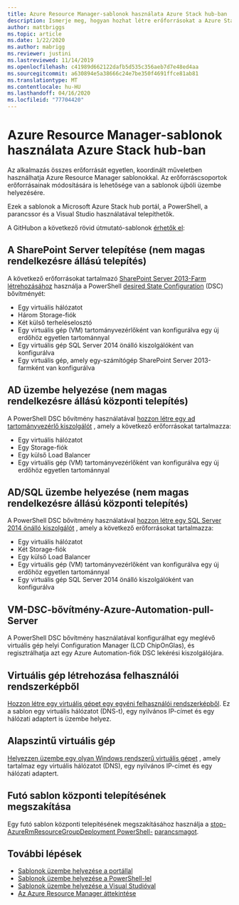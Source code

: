 ```yaml
---
title: Azure Resource Manager-sablonok használata Azure Stack hub-ban
description: Ismerje meg, hogyan hozhat létre erőforrásokat a Azure Stack hub Azure Resource Manager sablonjaival.
author: mattbriggs
ms.topic: article
ms.date: 1/22/2020
ms.author: mabrigg
ms.reviewer: justini
ms.lastreviewed: 11/14/2019
ms.openlocfilehash: c41989d662122dafb5d535c356aeb7d7e48ed4aa
ms.sourcegitcommit: a630894e5a38666c24e7be350f4691ffce81ab81
ms.translationtype: MT
ms.contentlocale: hu-HU
ms.lasthandoff: 04/16/2020
ms.locfileid: "77704420"
---
```

# <a name="use-azure-resource-manager-templates-in-azure-stack-hub"></a>Azure Resource Manager-sablonok használata Azure Stack hub-ban

Az alkalmazás összes erőforrását egyetlen, koordinált műveletben használhatja Azure Resource Manager sablonokkal. Az erőforráscsoportok erőforrásainak módosítására is lehetősége van a sablonok újbóli üzembe helyezésére.

Ezek a sablonok a Microsoft Azure Stack hub portál, a PowerShell, a parancssor és a Visual Studio használatával telepíthetők.

A GitHubon a következő rövid útmutató-sablonok [érhetők el](https://aka.ms/azurestackgithub):

## <a name="deploy-sharepoint-server-non-high-availability-deployment"></a>A SharePoint Server telepítése (nem magas rendelkezésre állású telepítés)

A következő erőforrásokat tartalmazó [SharePoint Server 2013-Farm létrehozásához](https://github.com/Azure/AzureStack-QuickStart-Templates/tree/master/sharepoint-2013-non-ha) használja a PowerShell [desired State Configuration](/powershell/scripting/dsc/overview/overview) (DSC) bővítményét:

* Egy virtuális hálózatot
* Három Storage-fiók
* Két külső terheléselosztó
* Egy virtuális gép (VM) tartományvezérlőként van konfigurálva egy új erdőhöz egyetlen tartománnyal
* Egy virtuális gép SQL Server 2014 önálló kiszolgálóként van konfigurálva
* Egy virtuális gép, amely egy-számítógép SharePoint Server 2013-farmként van konfigurálva

## <a name="deploy-ad-non-high-availability-deployment"></a>AD üzembe helyezése (nem magas rendelkezésre állású központi telepítés)

A PowerShell DSC bővítmény használatával [hozzon létre egy ad tartományvezérlő kiszolgálót](https://github.com/Azure/AzureStack-QuickStart-Templates/tree/master/ad-non-ha) , amely a következő erőforrásokat tartalmazza:

* Egy virtuális hálózatot
* Egy Storage-fiók
* Egy külső Load Balancer
* Egy virtuális gép (VM) tartományvezérlőként van konfigurálva egy új erdőhöz egyetlen tartománnyal

## <a name="deploy-adsql-non-high-availability-deployment"></a>AD/SQL üzembe helyezése (nem magas rendelkezésre állású központi telepítés)

A PowerShell DSC bővítmény használatával [hozzon létre egy SQL Server 2014 önálló kiszolgálót](https://github.com/Azure/AzureStack-QuickStart-Templates/tree/master/sql-2014-non-ha) , amely a következő erőforrásokat tartalmazza:

* Egy virtuális hálózatot
* Két Storage-fiók
* Egy külső Load Balancer
* Egy virtuális gép (VM) tartományvezérlőként van konfigurálva egy új erdőhöz egyetlen tartománnyal
* Egy virtuális gép SQL Server 2014 önálló kiszolgálóként van konfigurálva

## <a name="vm-dsc-extension-azure-automation-pull-server"></a>VM-DSC-bővítmény-Azure-Automation-pull-Server

A PowerShell DSC bővítmény használatával konfigurálhat egy meglévő virtuális gép helyi Configuration Manager (LCD ChipOnGlas), és regisztrálhatja azt egy Azure Automation-fiók DSC lekérési kiszolgálójára.

## <a name="create-a-virtual-machine-from-a-user-image"></a>Virtuális gép létrehozása felhasználói rendszerképből

[Hozzon létre egy virtuális gépet egy egyéni felhasználói rendszerképből](https://github.com/Azure/AzureStack-QuickStart-Templates/tree/master/101-vm-create-from-customimage). Ez a sablon egy virtuális hálózatot (DNS-t), egy nyilvános IP-címet és egy hálózati adaptert is üzembe helyez.

## <a name="basic-virtual-machine"></a>Alapszintű virtuális gép

[Helyezzen üzembe egy olyan Windows rendszerű virtuális gépet](https://aka.ms/aa6zdzx) , amely tartalmaz egy virtuális hálózatot (DNS), egy nyilvános IP-címet és egy hálózati adaptert.

## <a name="cancel-a-running-template-deployment"></a>Futó sablon központi telepítésének megszakítása

Egy futó sablon központi telepítésének megszakításához használja a [stop-AzureRmResourceGroupDeployment PowerShell-](/powershell/module/azurerm.resources/stop-azurermresourcegroupdeployment) [parancsmagot](/powershell/scripting/developer/cmdlet/cmdlet-overview).

## <a name="next-steps"></a>További lépések

* [Sablonok üzembe helyezése a portállal](azure-stack-deploy-template-portal.md)
* [Sablonok üzembe helyezése a PowerShell-lel](azure-stack-deploy-template-powershell.md)
* [Sablonok üzembe helyezése a Visual Studióval](azure-stack-deploy-template-visual-studio.md)
* [Az Azure Resource Manager áttekintése](/azure/azure-resource-manager/resource-group-overview)

